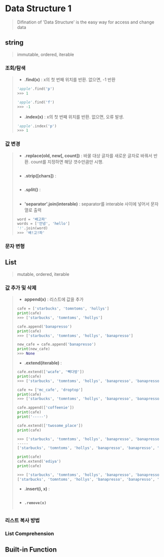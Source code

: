 # Data Structure 1

> Difination of 'Data Structure' is the easy way for access and change data



## string

> immutable, ordered, iterable

### 조회/탐색

> - __.find(x)__ : x의 첫 번째 위치를 반환. 없으면, -1 반환
>
> ```python
> 'apple'.find('p')
> >>> 1
> 
> 'apple'.find('f')
> >>> -1
> ```
>
> - __.index(x)__ : x의 첫 번째 위치를 반환. 없으면, 오류 발생.
>
> ```python
> 'apple'.index('p')
> >>> 1
> ```
>
> 

### 값 변경

> - __.replace(old, new[, count])__ : 바꿀 대상 글자를 새로운 글자로 바꿔서 반환. count를 지정하면 해당 갯수만큼만 시행.
>
> ```python
> 
> ```
>
> - __.strip([chars])__ :
>
> ```python
> 
> ```
>
> - __.split()__ :
>
> ```ㅔㅛ쇄ㅜ
> 
> ```
>
> - __'separator'.join(interable)__ : separator를 interable 사이에 넣어서 문자열로 출력
>
> ```python
> word = '배고파'
> words = ['안녕', 'hello']
> '!'.join(word)
> >>> '배!고!파'
> ```
>
> 
>
> 
>
> 
>
> 
>
> 

### 문자 변형

> 





## List

> mutable, ordered, iterable

### 값 추가 및 삭제

> - __append(x)__ : 리스트에 값을 추가
>
> ```python
> cafe = ['starbucks', 'tomntoms', 'hollys']
> print(cafe)
> >>> ['starbucks', 'tomntoms', 'hollys']
> 
> cafe.append('banapresso')
> print(cafe)
> >>> ['starbucks', 'tomntoms', 'hollys', 'banapresso']
> 
> new_cafe = cafe.append('banapresso')
> print(new_cafe)
> >>> None
> ```
>
> - __.extend(iterable)__ :
>
> ```python
> cafe.extend(['wcafe', '빽다방'])
> print(cafe)
> >>> ['starbucks', 'tomntoms', 'hollys', 'banapresso', 'banapresso', 'banapresso', 'wcafe', '빽다방']
> 
> cafe += ['mc_cafe', 'droptop']
> print(cafe)
> >>> ['starbucks', 'tomntoms', 'hollys', 'banapresso', 'banapresso', 'banapresso', 'wcafe', '빽다방', 'mc_cafe', 'droptop']
> ```
>
> 
>
> ```python
> cafe.append(['coffeenie'])
> print(cafe)
> print('-----')
> 
> cafe.extend(['twosome_place'])
> print(cafe)
> 
> >>> ['starbucks', 'tomntoms', 'hollys', 'banapresso', 'banapresso', 'banapresso', 'wcafe', '빽다방', 'mc_cafe', 'droptop', ['coffeenie']]
> -----
> ['starbucks', 'tomntoms', 'hollys', 'banapresso', 'banapresso', 'banapresso', 'wcafe', '빽다방', 'mc_cafe', 'droptop', ['coffeenie'], 'twosome_place']
> ```
>
> ```python
> print(cafe)
> cafe.extend('ediya')
> print(cafe)
> 
> >>> ['starbucks', 'tomntoms', 'hollys', 'banapresso', 'banapresso', 'banapresso', 'wcafe', '빽다방', 'mc_cafe', 'droptop', ['coffeenie'], 'twosome_place']
> ['starbucks', 'tomntoms', 'hollys', 'banapresso', 'banapresso', 'banapresso', 'wcafe', '빽다방', 'mc_cafe', 'droptop', ['coffeenie'], 'twosome_place', 'e', 'd', 'i', 'y', 'a']
> ```
>
> - __.insert(i, x)__ : 
>
> ```python
> 
> ```
>
> - __`.remove(x)`__
>
> ```python
> 
> ```
>
> 
>
> 

### 리스트 복사 방법

> 
>
> 
>
> 
>
> 
>
> 
>
> 

### List Comprehension

> 







## Built-in Function

